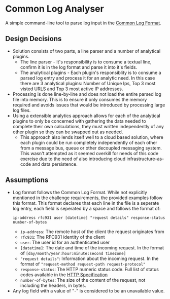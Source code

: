 # Common Log Analyser
A simple command-line tool to parse log input in the [Common Log Format](https://www.w3.org/Daemon/User/Config/Logging.html#common-logfile-format).

## Design Decisions
* Solution consists of two parts, a line parser and a number of analytical plugins.
  * The line parser - It's responsibility is to consume a textual line, confirm it is in the log format and parse it into it's fields.
  * The analytical plugins - Each plugin's responsiblity is to consume a parsed log entry and process it for an analytic need.  In this case there are 3 analytical plugins: Number of Unique Ips, Top 3 most visted URLS and Top 3 most active IP addresses.
* Processing is done line-by-line and does not load the entire parsed log file into memory.  This is to ensure it only consumes the memory required and avoids issues that would be introduced by processing large log files.
* Using a extensible analytics approach allows for each of the analytical plugins to only be concerned with gathering the data needed to complete their own calculations, they must written independently of any other plugin so they can be swapped out as needed.
  * This approach also lends itself well to a cloud based solution, where each plugin could be run completely independently of each other from a message bus, queue or other decoupled messaging system.  This wasn't attempted as it seemed overkill for needs of this code exercise due to the need of also introducing cloud infrastructure-as-code and data persistence.

## Assumptions
* Log format follows the Common Log Format.  While not explicitly mentioned in the challenge requirements, the provided examples follow this format.  This format declares that each line in the file is a seperate log entry, each field is seperated by a space and follows the format of: 
    ```
    ip-address rfc931 user [datetime] "request details" response-status number-of-bytes
    ```
  * `ip-address`: The remote host of the client the request originates from
  * `rfc931`: The RFC931 identity of the client
  * `user`: The user id for an authenticated user
  * `[datetime]`: The date and time of the incoming request.  In the format of `[day/month/year:hour:minute:second timezone]`
  * `"request details"`: Information about the incoming request.  In the format of `"request-method request-path request-protocol"`
  * `response-status`: The HTTP numeric status code.  Full list of status codes available in the [HTTP Specification](http://www.w3.org/Protocols/rfc2616/rfc2616.txt)
  * `number-of-bytes`: The size of the content of the request, not including the headers, in bytes.
* Any log field with a value of "-" is considered to be an unavailable value.